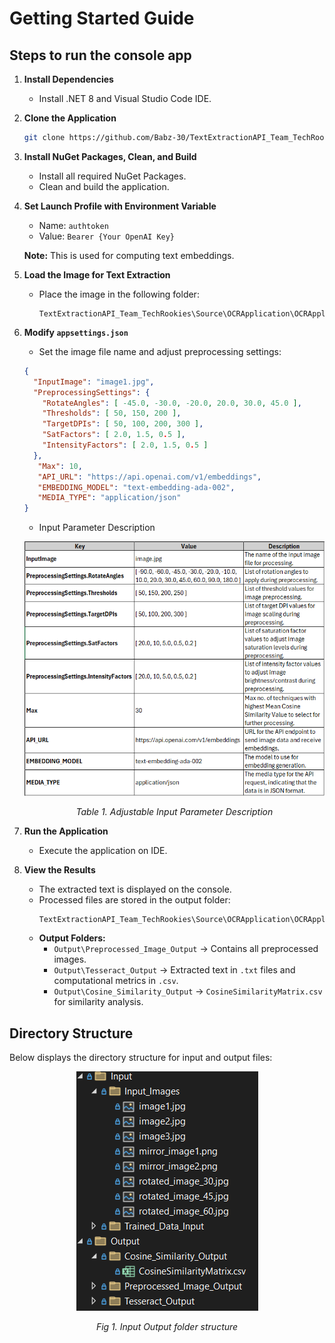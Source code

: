 # Getting Started Guide

## Steps to run the console app

1. **Install Dependencies**
   - Install .NET 8 and Visual Studio Code IDE.

2. **Clone the Application**
   ```sh
   git clone https://github.com/Babz-30/TextExtractionAPI_Team_TechRookies.git
   ```

3. **Install NuGet Packages, Clean, and Build**
   - Install all required NuGet Packages.
   - Clean and build the application.

4. **Set Launch Profile with Environment Variable**
   - Name: `authtoken`
   - Value: `Bearer {Your OpenAI Key}`
   
   **Note:** This is used for computing text embeddings.

5. **Load the Image for Text Extraction**
   - Place the image in the following folder:
     ```
     TextExtractionAPI_Team_TechRookies\Source\OCRApplication\OCRApplication\Input\Input_Images
     ```

6. **Modify `appsettings.json`**
   - Set the image file name and adjust preprocessing settings:
   ```json
   {
     "InputImage": "image1.jpg",
     "PreprocessingSettings": {
       "RotateAngles": [ -45.0, -30.0, -20.0, 20.0, 30.0, 45.0 ],
       "Thresholds": [ 50, 150, 200 ],
       "TargetDPIs": [ 50, 100, 200, 300 ],
       "SatFactors": [ 2.0, 1.5, 0.5 ],
       "IntensityFactors": [ 2.0, 1.5, 0.5 ]
     },
      "Max": 10,
      "API_URL": "https://api.openai.com/v1/embeddings",
      "EMBEDDING_MODEL": "text-embedding-ada-002",
      "MEDIA_TYPE": "application/json"
   }
   ```
   - Input Parameter Description
     
   <p align="center">
      <img src="/Documentation/document_images/InputParameters.png" alt="inputParameters">
   </p>
   <p align="center"><i>Table 1. Adjustable Input Parameter Description</i></p>


7. **Run the Application**
   - Execute the application on IDE.

8. **View the Results**
   - The extracted text is displayed on the console.
   - Processed files are stored in the output folder:
     ```
     TextExtractionAPI_Team_TechRookies\Source\OCRApplication\OCRApplication\Output
     ```
   - **Output Folders:**
     - `Output\Preprocessed_Image_Output` → Contains all preprocessed images.
     - `Output\Tesseract_Output` → Extracted text in `.txt` files and computational metrics in `.csv`.
     - `Output\Cosine_Similarity_Output` → `CosineSimilarityMatrix.csv` for similarity analysis.

## Directory Structure
   Below displays the directory structure for input and output files:

   <p align="center">
   <img src="../document_images/InputOutput.png" alt="IOFolder">
   </p>
   <p align="center"><i>Fig 1. Input Output folder structure</i></p>

